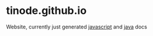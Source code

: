 # tinode.github.io

Website, currently just generated [javascript](/js-api/) and [java](/java-api/) docs
